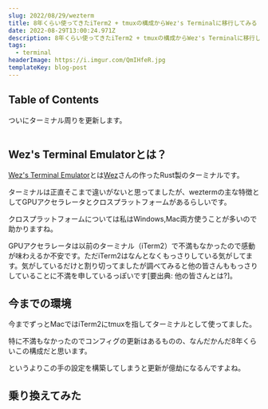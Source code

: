 ```yaml
---
slug: 2022/08/29/wezterm
title: 8年くらい使ってきたiTerm2 + tmuxの構成からWez's Terminalに移行してみる
date: 2022-08-29T13:00:24.971Z
description: 8年くらい使ってきたiTerm2 + tmuxの構成からWez's Terminalに移行してみる
tags:
  - terminal
headerImage: https://i.imgur.com/QmIHfeR.jpg
templateKey: blog-post
---
```

## Table of Contents

ついにターミナル周りを更新します。

```toc

```

## Wez's Terminal Emulatorとは？

[Wez's Terminal Emulator](https://wezfurlong.org/wezterm/)とは[Wez](https://github.com/wez/)さんの作ったRust製のターミナルです。

ターミナルは正直そこまで違いがないと思ってましたが、weztermの主な特徴としてGPUアクセラレータとクロスプラットフォームがあるらしいです。

クロスプラットフォームについては私はWindows,Mac両方使うことが多いので助かりますね。

GPUアクセラレータは以前のターミナル（iTerm2）で不満もなかったので感動が味わえるか不安です。ただiTerm2はなんとなくもっさりしている気がしてます。気がしているだけと割り切ってましたが調べてみると他の皆さんももっさりしていることに不満を申しているっぽいです[要出典: 他の皆さんとは?]。

## 今までの環境

今までずっとMacではiTerm2にtmuxを指してターミナルとして使ってました。

特に不満もなかったのでコンフィグの更新はあるものの、なんだかんだ8年くらいこの構成だと思います。

というよりこの手の設定を構築してしまうと更新が億劫になるんですよね。



## 乗り換えてみた










